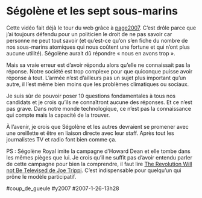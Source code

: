 # Ségolène et les sept sous-marins



Cette vidéo fait déjà le tour du web grâce à [page2007](http://www.page2007.com/2007/01/26/video-segolene-peut-on-lui-confier-la-bombe-une-interview-de-segolene-royal-sur-rmc-circule-sur-internet-tentant-dinspirer-le-doute-sur-sa-capacite-a-devenir-chef-des-armees/). C’est drôle parce que j’ai toujours défendu pour un politicien le droit de ne pas savoir car personne ne peut tout savoir (et qu’est-ce qu’on s’en fiche du nombre de nos sous-marins atomiques qui nous coûtent une fortune et qui n’ont plus aucune utilité). Ségolène aurait dû répondre « nous en avons trop ».

Mais sa vraie erreur est d’avoir répondu alors qu’elle ne connaissait pas la réponse. Notre société est trop complexe pour que quiconque puisse avoir réponse à tout. L’armée n’est d’ailleurs pas un sujet plus important qu’un autre, il l’est même bien moins que les problèmes climatiques ou sociaux.

Je suis sûr de pouvoir poser 10 questions fondamentales à tous nos candidats et je crois qu’ils ne connaîtront aucune des réponses. Et ce n’est pas grave. Dans notre monde technologique, ce n’est pas la connaissance qui compte mais la capacité de la trouver.

À l’avenir, je crois que Ségolène et les autres devraient se promener avec une oreillette et être en liaison directe avec leur staff. Après tout les journalistes TV et radio font bien comme ça.

PS : Ségolène Royal imite la campagne d’Howard Dean et elle tombe dans les mêmes pièges que lui. Je crois qu’il ne suffit pas d’avoir entendu parler de cette campagne pour bien la comprendre, il faut lire [The Revolution Will not Be Televised de Joe Trippi](http://www.amazon.com/Revolution-Will-Not-Televised-Everything/dp/0060779594/sr=8-2/qid=1169810506/ref=pd_bbs_2/104-0172548-3123919?ie=UTF8&s=books). C’est indispensable pour quelqu’un qui prône le modèle participatif.

#coup_de_gueule #y2007 #2007-1-26-13h28
